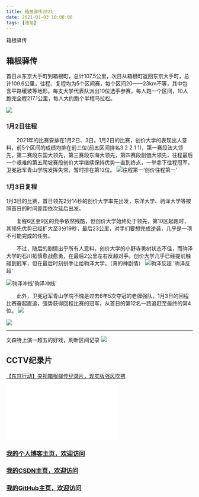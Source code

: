 ```yaml
---
title: 箱根驿传2021
date: 2021-01-03 10:08:00
tags: [随笔]
---
```

 
箱根驿传
<!--more-->

## 箱根驿传

首日从东京大手町到箱根町，总计107.5公里，次日从箱根町返回东京大手町，总计109.6公里，往程、复程均为5个区间赛，每个区间20——23km不等，其中包含平路缓坡等地形。每支大学代表队派出10位选手参赛，每人跑一个区间，10人跑完全程217.1公里，每人大约跑个半程马拉松。

![](https://img-blog.nos-eastchina1.126.net/blog2021/blog_XG2021_Start.jpg)

### 1月2日往程
　　2021年的比赛安排在1月2日、3日。1月2日的比赛，创价大学的表现出人意料，前5个区间的成绩均排在前三位(前五区间排名3 2 2 1 1)，第一赛段法大领先，第二赛段东国大领先，第三赛段东海大领先，第四赛段創価大领先，往程最后一个艰难的第五爬坡赛段创价大学继续保持优势一直到终点，一举拿下往程冠军。卫冕冠军青山学院发挥失常，暂时排在第12位。
![往程第一](https://img-blog.nos-eastchina1.126.net/blog2021/blog_XG2021_half.jpg)‘创价往程第一’

### 1月3日复程
1月3日的比赛，首日领先2分14秒的创价大学率先出发，东洋大学、驹泽大学等按照首日的时间差距依次延后出发。

　　复程6区至9区的竞争依然残酷，但创价大学始终处于领先，第10区起跑时，其领先优势已经扩大至3分19秒，最后23公里，对手们要想完成逆袭，几乎是一项不可能完成的任务。

　　不过，随后的剧情出乎所有人意料，创价大学的小野寺勇树状态不佳，而驹泽大学的石川拓慎愈战愈勇，在最后2公里左右反超对手。创价大学几乎已经提前触碰到冠军，但在最后时刻拱手让给驹泽大学。（真的神剧情）
![驹泽反超](https://img-blog.nos-eastchina1.126.net/blog2021/blog_XG2021_End1.jpg)
'驹泽反超'


![驹泽冲线](https://img-blog.nos-eastchina1.126.net/blog2021/blog_XG2021_End.jpg)'驹泽冲线'


　　此外，卫冕冠军青山学院不愧是过去6年5次夺冠的老牌强队，1月3日的回程比赛奋起直追，强势获得回程比赛的冠军，从首日的第12名一路追赶至最终的第4位。
![](https://img-blog.nos-eastchina1.126.net/blog2021/blog_XG2021_Qing1.jpg)

![](https://img-blog.nos-eastchina1.126.net/blog2021/blog_XG2021_Qing2.jpg)


---
文森特上演一超五的好戏，刷新区间记录
![](https://img-blog.nos-eastchina1.126.net/blog2021/blog_XG2021_wste.jpg)









## CCTV纪录片
[【东京行动】央视箱根驿传纪录片，现实版强风吹拂](https://www.bilibili.com/video/BV1xr4y1F73Y)

<div class="bilibili">
<iframe src="//player.bilibili.com/player.html?aid=755267033&bvid=BV1xr4y1F73Y&cid=257353520&page=1" scrolling="no" border="0" frameborder="no" framespacing="0" allowfullscreen="true"> </iframe>
</div>

### [我的个人博客主页，欢迎访问](http://www.aomanhao.top/)
### [我的CSDN主页，欢迎访问](https://blog.csdn.net/Aoman_Hao)
### [我的GitHub主页，欢迎访问](https://github.com/AomanHao)